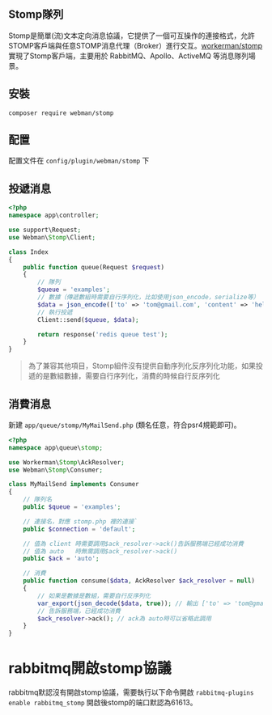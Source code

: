 ## Stomp隊列

Stomp是簡單(流)文本定向消息協議，它提供了一個可互操作的連接格式，允許STOMP客戶端與任意STOMP消息代理（Broker）進行交互。[workerman/stomp](https://github.com/walkor/stomp)實現了Stomp客戶端，主要用於 RabbitMQ、Apollo、ActiveMQ 等消息隊列場景。

## 安裝
`composer require webman/stomp`

## 配置
配置文件在 `config/plugin/webman/stomp` 下

## 投遞消息
```php
<?php
namespace app\controller;

use support\Request;
use Webman\Stomp\Client;

class Index
{
    public function queue(Request $request)
    {
        // 隊列
        $queue = 'examples';
        // 數據（傳遞數組時需要自行序列化，比如使用json_encode，serialize等）
        $data = json_encode(['to' => 'tom@gmail.com', 'content' => 'hello']);
        // 執行投遞
        Client::send($queue, $data);

        return response('redis queue test');
    }
}
```
> 為了兼容其他項目，Stomp組件沒有提供自動序列化反序列化功能，如果投遞的是數組數據，需要自行序列化，消費的時候自行反序列化

## 消費消息
新建 `app/queue/stomp/MyMailSend.php` (類名任意，符合psr4規範即可)。
```php
<?php
namespace app\queue\stomp;

use Workerman\Stomp\AckResolver;
use Webman\Stomp\Consumer;

class MyMailSend implements Consumer
{
    // 隊列名
    public $queue = 'examples';

    // 連接名，對應 stomp.php 裡的連接`
    public $connection = 'default';

    // 值為 client 時需要調用$ack_resolver->ack()告訴服務端已經成功消費
    // 值為 auto   時無需調用$ack_resolver->ack()
    public $ack = 'auto';

    // 消費
    public function consume($data, AckResolver $ack_resolver = null)
    {
        // 如果是數據是數組，需要自行反序列化
        var_export(json_decode($data, true)); // 輸出 ['to' => 'tom@gmail.com', 'content' => 'hello']
        // 告訴服務端，已經成功消費
        $ack_resolver->ack(); // ack為 auto時可以省略此調用
    }
}
```

# rabbitmq開啟stomp協議
rabbitmq默認沒有開啟stomp協議，需要執行以下命令開啟
```rabbitmq-plugins enable rabbitmq_stomp```
開啟後stomp的端口默認為61613。

